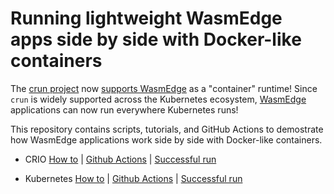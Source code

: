 # Running lightweight WasmEdge apps side by side with Docker-like containers

The [crun project](https://github.com/containers/crun) now [supports WasmEdge](https://github.com/containers/crun/pull/774/commits/825108e0be3e8de55040f3690c4c2bc2ae7add0f) as a "container" runtime! 
Since `crun` is widely supported across the Kubernetes ecosystem, [WasmEdge](https://github.com/WasmEdge/WasmEdge) applications can now run
everywhere Kubernetes runs!

This repository contains scripts, tutorials, and GitHub Actions to demostrate
how WasmEdge applications work side by side with Docker-like containers.

* CRIO [How to](crio/README.md) | [Github Actions](.github/workflows/crio.yml) | [Successful run](https://github.com/second-state/wasmedge-containers-examples/runs/4172499552?check_suite_focus=true)

* Kubernetes [How to](kubernetes/README.md) | [Github Actions](.github/workflows/kubernetes.yml) | [Successful run](https://github.com/second-state/wasmedge-containers-examples/runs/4172499556?check_suite_focus=true)
